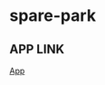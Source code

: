 # spare-park
## APP LINK
<a href="https://drive.google.com/file/d/1qOuksWR8Ghi4b7-N-2Td47ldmXF5ugh6/view?usp=share_link">App</a>
